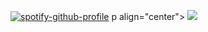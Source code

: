 [![spotify-github-profile](https://spotify-github-profile.vercel.app/api/view?uid=31zbpbi6ev6cigroq6t3wn43qwfe&cover_image=true&theme=compact&show_offline=false&background_color=121212)](https://spotify-github-profile.vercel.app/api/view?uid=31zbpbi6ev6cigroq6t3wn43qwfe&redirect=true)
p align="center">
<a href="https://github.com/MrSherlock19"></a><img src="https://github.com/MrSherlock19/github-stats-terminal-style/raw/master/github_stats.svg"></img>
</p>
